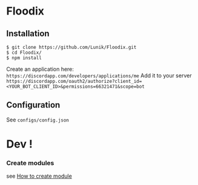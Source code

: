 # Floodix

## Installation
```
$ git clone https://github.com/Lunik/Floodix.git
$ cd Floodix/
$ npm install
```

Create an application here: `https://discordapp.com/developers/applications/me`
Add it to your server `https://discordapp.com/oauth2/authorize?client_id=<YOUR_BOT_CLIENT_ID>&permissions=66321471&scope=bot`

## Configuration
See `configs/config.json`

# Dev !
### Create modules
see [How to create module](https://github.com/Lunik/Floodix/tree/master/src/modules/README.md)
